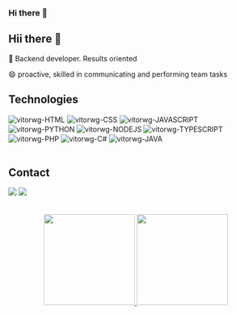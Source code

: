 ### Hi there 👋

## Hii there 👋

🌱 Backend developer. Results oriented

😄 proactive, skilled in communicating and performing team tasks



## Technologies
<div style="display: inline_block;">
  <img align="center" alt="vitorwg-HTML" src="https://img.shields.io/badge/HTML5-E34F26?style=for-the-badge&logo=html5&logoColor=white">
  <img align="center" alt="vitorwg-CSS" src="https://img.shields.io/badge/CSS3-1572B6?style=for-the-badge&logo=css3&logoColor=white">
  <img align="center" alt="vitorwg-JAVASCRIPT" src="https://img.shields.io/badge/JavaScript-F7DF1E?style=for-the-badge&logo=javascript&logoColor=white">
  <img align="center" alt="vitorwg-PYTHON" src="https://img.shields.io/badge/Python-3776AB?style=for-the-badge&logo=python&logoColor=white">
  <img align="center" alt="vitorwg-NODEJS" src="https://img.shields.io/badge/Node.js-43853D?style=for-the-badge&logo=node.js&logoColor=white">
  <img align="center" alt="vitorwg-TYPESCRIPT" src="https://img.shields.io/badge/TypeScript-007ACC?style=for-the-badge&logo=typescript&logoColor=white">
  <img align="center" alt="vitorwg-PHP" src="https://img.shields.io/badge/PHP-777BB4?style=for-the-badge&logo=php&logoColor=white">
  <img align="center" alt="vitorwg-C#" src="https://img.shields.io/badge/.NET-5C2D91?style=for-the-badge&logo=.net&logoColor=white">
  <img align="center" alt="vitorwg-JAVA" src="https://img.shields.io/badge/Java-ED8B00?style=for-the-badge&logo=java&logoColor=white">
  
</div><br>

## Contact
<div> 
  <a href = "mailto:vitorwg96@gmail.com"><img src="https://img.shields.io/badge/Gmail-D14836?style=for-the-badge&logo=gmail&logoColor=white" target="_blank"></a>
  <a href="https://www.linkedin.com/in/vitor-wahlheim-gagliardi-a91b5a212/" target="_blank"><img src="https://img.shields.io/badge/-LinkedIn-%230077B5?style=for-the-badge&logo=linkedin&logoColor=white" target="_blank"></a>
</div><br><br>


<div align="center">
  <a href="https://github.com/vitorwg">
  <img height="180em" src="https://github-readme-stats.vercel.app/api?username=vitorwg&show_icons=true&theme=dracula&include_all_commits=true&count_private=true"/>
  <img height="180em" src="https://github-readme-stats.vercel.app/api/top-langs/?username=vitorwg&layout=compact&langs_count=7&theme=dracula"/>
</div>
